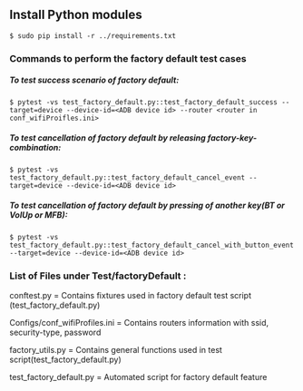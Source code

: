 Install Python modules
----------------------

```
$ sudo pip install -r ../requirements.txt
```

### Commands to perform the factory default test cases

##### To test success scenario of factory default:
```shell session
$ pytest -vs test_factory_default.py::test_factory_default_success --target=device --device-id=<ADB device id> --router <router in conf_wifiProifles.ini>
```

##### To test cancellation of factory default by releasing factory-key-combination:
```shell session
$ pytest -vs test_factory_default.py::test_factory_default_cancel_event --target=device --device-id=<ADB device id>
```

##### To test cancellation of factory default by pressing of another key(BT or VolUp or MFB):
```shell session
$ pytest -vs test_factory_default.py::test_factory_default_cancel_with_button_event --target=device --device-id=<ADB device id>
```

### List of Files under Test/factoryDefault :


conftest.py                     = Contains fixtures used in factory default test script (test_factory_default.py)

Configs/conf_wifiProfiles.ini   = Contains routers information with ssid, security-type, password

factory_utils.py                = Contains general functions used in test script(test_factory_default.py)

test_factory_default.py         = Automated script for factory default feature


